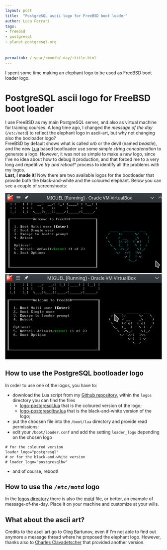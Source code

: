 ```yaml
---
layout: post
title:  "PostgreSQL ascii logo for FreeBSD boot loader"
author: Luca Ferrari
tags:
- freebsd
- postgresql
- planet-postgresql-org


permalink: /:year/:month/:day/:title.html
---
```

I spent some time making an elephant logo to be used as FreeBSD boot loader logo.

# PostgreSQL ascii logo for FreeBSD boot loader

I use FreeBSD as my main PostgreSQL server, and also as virtual machine for training courses. A long time ago, I changed the *message of the day* (`/etc/motd`) to reflect the elephant logo in ascii-art, but why not changing also the booloader logo?
<br/>
FreeBSD by default shows what is called *orb* or the devil (named *beastie*), and the new [Lua](https://www.lua.org/) based bootloader use some *simple string concatenation* to generate a logo.
However, it was not so simple to make a new logo, since I've no idea about how to debug it production, and that forced me to a very long and repetitive *try and reboot** process to identify all the problems with my logos.
<br/>
**Last, I made it!** Now there are two available logos for the bootloader that provide both the black-and-white and the coloured elephant. Below you can see a couple of screenshoots:

<center>
<img src="/images/posts/freebsd_logo/logo-postgresql-color.png" />
<br/>
<img src="/images/posts/freebsd_logo/logo-postgresql-bw.png" />
</center>

## How to use the PostgreSQL bootloader logo

In order to use one of the logos, you have to:
- download the Lua script from my [Github repository](https://github.com/fluca1978/fluca1978-pg-utils/tree/master/logos), within the `logos` directory you can find the files
   - [logo-postgresql.lua](https://github.com/fluca1978/fluca1978-pg-utils/blob/master/logos/logo-postgresql.lua) that is the coloured version of the logo;
   - [logo-postgresqlbw.lua](https://github.com/fluca1978/fluca1978-pg-utils/blob/master/logos/logo-postgresqlbw.lua) that is the black-and-white version of the logo;
- put the choosen file into the `/boot/lua` directory and provide read permissions;
- edit your `/boot/loader.conf` and add the setting `loader_logo` depending on the chosen logo
```shell
# for the coloured version
loader_logo="postgresql"
# or for the black-and-white version
# loader_logo="postgresqlbw"
```
- and of course, reboot!

## How to use the `/etc/motd` logo

In the [logos directory](https://github.com/fluca1978/fluca1978-pg-utils/tree/master/logos) there is also the [motd](https://github.com/fluca1978/fluca1978-pg-utils/blob/master/logos/motd) file, or better, an example of message-of-the-day. Place it on your machine and customize at your wills.

## What about the ascii art?

Credits to the ascii art go to Oleg Bartunov, even if I'm not able to find out anymore a message thread where he proposed the elephant logo. However, thanks also to [Charles Clavadetscher](https://www.postgresql.org/message-id/57386570.8090703%40swisspug.org) that provided another version.
